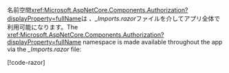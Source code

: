 <span data-ttu-id="9e2e9-101">名前空間<xref:Microsoft.AspNetCore.Components.Authorization?displayProperty=fullName>は *、_Imports.razor*ファイルを介してアプリ全体で利用可能になります。</span><span class="sxs-lookup"><span data-stu-id="9e2e9-101">The <xref:Microsoft.AspNetCore.Components.Authorization?displayProperty=fullName> namespace is made available throughout the app via the *_Imports.razor* file:</span></span>

[!code-razor[](imports-standalone.razor?highlight=3)]
